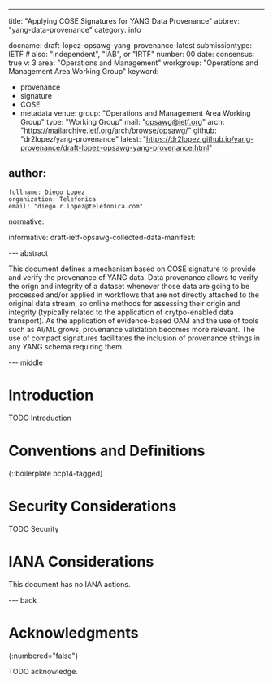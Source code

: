 ---
title: "Applying COSE Signatures for YANG Data Provenance"
abbrev: "yang-data-provenance"
category: info

docname: draft-lopez-opsawg-yang-provenance-latest
submissiontype: IETF  # also: "independent", "IAB", or "IRTF"
number: 00
date:
consensus: true
v: 3
area: "Operations and Management"
workgroup: "Operations and Management Area Working Group"
keyword:
 - provenance
 - signature
 - COSE
 - metadata
venue:
  group: "Operations and Management Area Working Group"
  type: "Working Group"
  mail: "opsawg@ietf.org"
  arch: "https://mailarchive.ietf.org/arch/browse/opsawg/"
  github: "dr2lopez/yang-provenance"
  latest: "https://dr2lopez.github.io/yang-provenance/draft-lopez-opsawg-yang-provenance.html"

author:
 -
    fullname: Diego Lopez
    organization: Telefonica
    email: "diego.r.lopez@telefonica.com"

normative:

informative:
draft-ietf-opsawg-collected-data-manifest:

--- abstract

This document defines a mechanism based on COSE signature to provide and verify the provenance of YANG data. Data provenance allows to verify the orign and integrity of a dataset whenever those data are going to be processed and/or applied in workflows that are not directly attached to the original data stream, so online methods for assessing their origin and integrity (typically related to the application of crytpo-enabled data transport). As the application of evidence-based OAM and the use of tools such as AI/ML grows, provenance validation becomes more relevant. The use of compact signatures facilitates the inclusion of provenance strings in any YANG schema requiring them.

--- middle

# Introduction

TODO Introduction


# Conventions and Definitions

{::boilerplate bcp14-tagged}


# Security Considerations

TODO Security


# IANA Considerations

This document has no IANA actions.


--- back

# Acknowledgments
{:numbered="false"}

TODO acknowledge.
